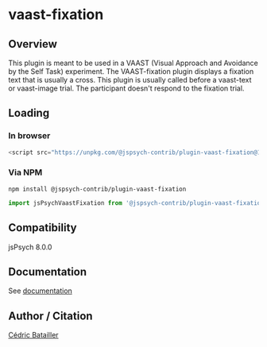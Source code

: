# vaast-fixation

## Overview

This plugin is meant to be used in a VAAST (Visual Approach and Avoidance by the Self Task) experiment. The VAAST-fixation plugin displays a fixation text that is usually a cross. This plugin is usually called before a vaast-text or vaast-image trial. The participant doesn't respond to the fixation trial.

## Loading

### In browser

```js
<script src="https://unpkg.com/@jspsych-contrib/plugin-vaast-fixation@1.0.0"></script>
```

### Via NPM

```
npm install @jspsych-contrib/plugin-vaast-fixation
```

```js
import jsPsychVaastFixation from '@jspsych-contrib/plugin-vaast-fixation';
```

## Compatibility

jsPsych 8.0.0

## Documentation

See [documentation](https://github.com/jspsych/jspsych-contrib/blob/main/packages/plugin-vaast-fixation/docs/jspsych-vaast-fixation.md)

## Author / Citation

[Cédric Batailler](https://github.com/cedricbatailler)
